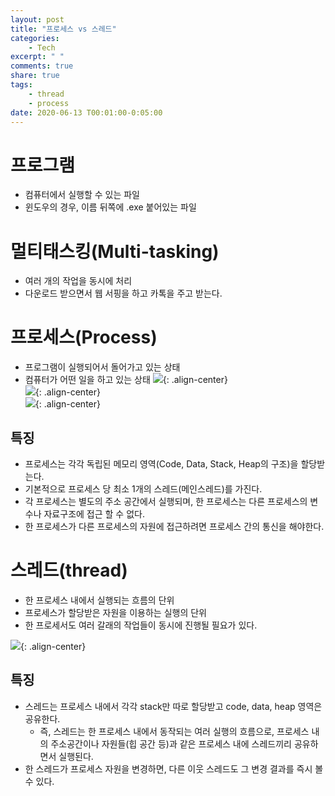 ```yaml
---
layout: post
title: "프로세스 vs 스레드"
categories:
    - Tech
excerpt: " "
comments: true
share: true
tags:
    - thread
    - process
date: 2020-06-13 T00:01:00-0:05:00
---
```


# 프로그램

-   컴퓨터에서 실행할 수 있는 파일
-   윈도우의 경우, 이름 뒤쪽에 .exe 붙어있는 파일

# 멀티태스킹(Multi-tasking)

-   여러 개의 작업을 동시에 처리
-   다운로드 받으면서 웹 서핑을 하고 카톡을 주고 받는다.

# 프로세스(Process)

-   프로그램이 실행되어서 돌어가고 있는 상태
-   컴퓨터가 어떤 일을 하고 있는 상태
    ![](https://kimmy100b.github.io/assets/images/tech/process0.jpg){: .align-center}<br/>
    ![](https://kimmy100b.github.io/assets/images/tech/process2.png){: .align-center}<br/>
    ![](https://kimmy100b.github.io/assets/images/tech/process1.jpg){: .align-center}<br/>

## 특징

-   프로세스는 각각 독립된 메모리 영역(Code, Data, Stack, Heap의 구조)을 할당받는다.
-   기본적으로 프로세스 당 최소 1개의 스레드(메인스레드)를 가진다.
-   각 프로세스는 별도의 주소 공간에서 실행되며, 한 프로세스는 다른 프로세스의 변수나 자료구조에 접근 할 수 없다.
-   한 프로세스가 다른 프로세스의 자원에 접근하려면 프로세스 간의 통신을 해야한다.

# 스레드(thread)

-   한 프로세스 내에서 실행되는 흐름의 단위
-   프로세스가 할당받은 자원을 이용하는 실행의 단위
-   한 프로세서도 여러 갈래의 작업들이 동시에 진행될 필요가 있다.

![](https://kimmy100b.github.io/assets/images/tech/thread.jpg){: .align-center}<br/>

## 특징

-   스레드는 프로세스 내에서 각각 stack만 따로 할당받고 code, data, heap 영역은 공유한다.
    -   즉, 스레드는 한 프로세스 내에서 동작되는 여러 실행의 흐름으로, 프로세스 내의 주소공간이나 자원들(힙 공간 등)과 같은 프로세스 내에 스레드끼리 공유하면서 실행된다.
-   한 스레드가 프로세스 자원을 변경하면, 다른 이웃 스레드도 그 변경 결과를 즉시 볼 수 있다.
